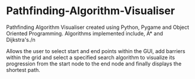 # Pathfinding-Algorithm-Visualiser
Pathfinding Algorithm Visualiser created using Python, Pygame and Object Oriented Programming.
Algorithms implemented include, A* and Dijkstra's./n



Allows the user to select start and end points within the GUI, add barriers within the grid and select a specified search algorithm to visualize its progression from the start node to the end node and finally displays the shortest path.
